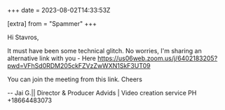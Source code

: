 +++
date = 2023-08-02T14:33:53Z

[extra]
from = "Spammer"
+++

Hi Stavros,

It must have been some technical glitch.
No worries, I'm sharing an alternative link with you - Here
<https://us06web.zoom.us/j/6402183205?pwd=VFhSd0RDM205ckFZVzZwWXN1SkF3UT09>

You can join the meeting from this link.
Cheers

--
Jai G.|| Director & Producer
Advids | Video creation service
PH +18664483073
